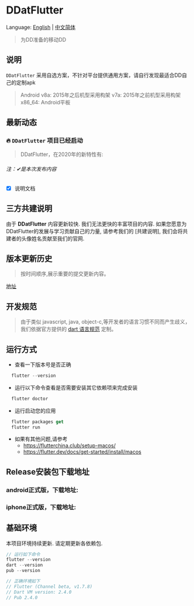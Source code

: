﻿# DDatFlutter
Language: [English](https://github.com/dd-center/DDatFlutter/blob/master/README-en.md) | [中文简体](https://github.com/dd-center/DDatFlutter/blob/master/README.md)

> 为DD准备的移动DD
## 说明
`DDatFlutter` 采用自选方案，不针对平台提供通用方案，请自行发现最适合DD自己的定制apk

> Android
v8a: 2015年之后机型采用构架
v7a: 2015年之前机型采用构架
x86_64: Android平板



## 最新动态
### 🔥 `DDatFlutter` 项目已经启动
> DDatFlutter，在2020年的新特性有:

<h6>注：✔是本次发布内容</h6>

- [x] 说明文档

## 三方共建说明
 
由于 **DDatFlutter** 内容更新较快. 我们无法更快的丰富项目的内容. 如果您愿意为DDatFlutter的发展与学习贡献自己的力量, 请参考我们的 [共建说明], 我们会将共建者的头像姓名贡献至我们的官网. 



## 版本更新历史
> 按时间顺序,展示重要的提交更新内容。

[地址](https://github.com/dd-center/DDatFlutter/commits/master)

## 开发规范
> 由于类似 javascript, java, object-c,等开发者的语言习惯不同而产生歧义，我们依据官方提供的 [dart 语言规范](https://www.dartlang.org) 定制。

## 运行方式

- 查看一下版本号是否正确
```dart
  flutter --version
```
- 运行以下命令查看是否需要安装其它依赖项来完成安装
```dart
  flutter doctor
```
- 运行启动您的应用
```dart
  flutter packages get 
  flutter run
```

- 如果有其他问题,请参考
  - https://flutterchina.club/setup-macos/
  - https://flutter.dev/docs/get-started/install/macos

## Release安装包下载地址

### android正式版，下载地址:


### iphone正式版，下载地址: 


## 基础环境
本项目环境持续更新. 请定期更新各依赖包.

```dart
// 运行如下命令
flutter --version
dart --version
pub --version

// 正确环境如下
// Flutter (Channel beta, v1.7.8)
// Dart VM version: 2.4.0
// Pub 2.4.0
```